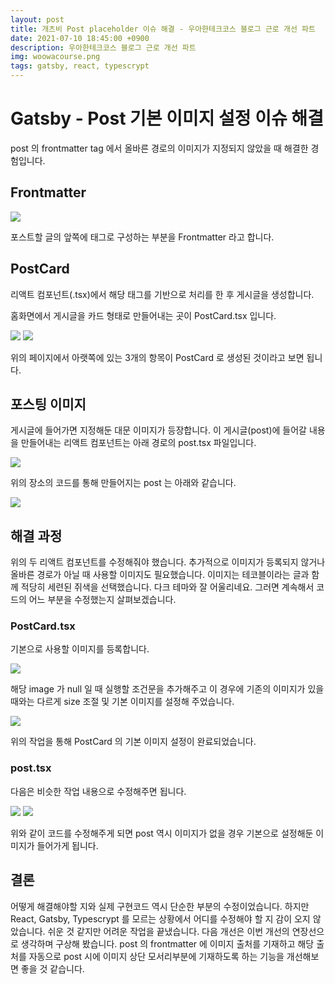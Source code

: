 ```yaml
---
layout: post
title: 개츠비 Post placeholder 이슈 해결 - 우아한테크코스 블로그 근로 개선 파트
date: 2021-07-10 18:45:00 +0900
description: 우아한테크코스 블로그 근로 개선 파트
img: woowacourse.png
tags: gatsby, react, typescrypt
---
```


# Gatsby - Post 기본 이미지 설정 이슈 해결

post 의 frontmatter tag 에서 올바른 경로의 이미지가 지정되지 않았을 때 해결한 경험입니다.



## Frontmatter

<img src="/github-blog/assets/img/woowacourse/blog/1.png">
	<!-- result : https://github.com/lns13301/github-blog/blob/master/assets/img/woowacourse/blog/1.png -->

포스트할 글의 앞쪽에 태그로 구성하는 부분을 Frontmatter 라고 합니다.

## PostCard

리액트 컴포넌트(.tsx)에서 해당 태그를 기반으로 처리를 한 후 게시글을 생성합니다.

홈화면에서 게시글을 카드 형태로 만들어내는 곳이 PostCard.tsx 입니다.

<img src="/github-blog/assets/img/woowacourse/blog/2.png">
	<!-- result : https://github.com/lns13301/github-blog/blob/master/assets/img/woowacourse/blog/2.png -->

<img src="/github-blog/assets/img/woowacourse/blog/3.png">
	<!-- result : https://github.com/lns13301/github-blog/blob/master/assets/img/woowacourse/blog/3.png -->

위의 페이지에서 아랫쪽에 있는 3개의 항목이 PostCard 로 생성된 것이라고 보면 됩니다.



## 포스팅 이미지

게시글에 들어가면 지정해둔 대문 이미지가 등장합니다. 이 게시글(post)에 들어갈 내용을 만들어내는 리액트 컴포넌트는 아래 경로의 post.tsx 파일입니다.

<img src="/github-blog/assets/img/woowacourse/blog/4.png">
	<!-- result : https://github.com/lns13301/github-blog/blob/master/assets/img/woowacourse/blog/4.png -->

위의 장소의 코드를 통해 만들어지는 post 는 아래와 같습니다.

<img src="/github-blog/assets/img/woowacourse/blog/5.png">
	<!-- result : https://github.com/lns13301/github-blog/blob/master/assets/img/woowacourse/blog/5.png -->



## 해결 과정

위의 두 리액트 컴포넌트를 수정해줘야 했습니다. 추가적으로 이미지가 등록되지 않거나 올바른 경로가 아닐 때 사용할 이미지도 필요했습니다. 이미지는 테코블이라는 글과 함께 적당히 세련된 쥐색을 선택했습니다. 다크 테마와 잘 어울리네요. 그러면 계속해서 코드의 어느 부분을 수정했는지 살펴보겠습니다.

### PostCard.tsx

기본으로 사용할 이미지를 등록합니다.

<img src="/github-blog/assets/img/woowacourse/blog/6.png">
	<!-- result : https://github.com/lns13301/github-blog/blob/master/assets/img/woowacourse/blog/6.png -->

해당 image 가 null 일 때 실행할 조건문을 추가해주고 이 경우에 기존의 이미지가 있을 때와는 다르게 size 조절 및 기본 이미지를 설정해 주었습니다.

<img src="/github-blog/assets/img/woowacourse/blog/7.png">
	<!-- result : https://github.com/lns13301/github-blog/blob/master/assets/img/woowacourse/blog/7.png -->

위의 작업을 통해 PostCard 의 기본 이미지 설정이 완료되었습니다.

### post.tsx

다음은 비슷한 작업 내용으로 수정해주면 됩니다.

<img src="/github-blog/assets/img/woowacourse/blog/8.png">
	<!-- result : https://github.com/lns13301/github-blog/blob/master/assets/img/woowacourse/blog/8.png -->

<img src="/github-blog/assets/img/woowacourse/blog/9.png">
	<!-- result : https://github.com/lns13301/github-blog/blob/master/assets/img/woowacourse/blog/9.png -->

위와 같이 코드를 수정해주게 되면 post 역시 이미지가 없을 경우 기본으로 설정해둔 이미지가 들어가게 됩니다.

## 결론

어떻게 해결해야할 지와 실제 구현코드 역시 단순한 부분의 수정이었습니다. 하지만 React, Gatsby, Typescrypt 를 모르는 상황에서 어디를 수정해야 할 지 감이 오지 않았습니다. 쉬운 것 같지만 어려운 작업을 끝냈습니다. 다음 개선은 이번 개선의 연장선으로 생각하며 구상해 봤습니다. post 의  frontmatter 에 이미지 출처를 기재하고 해당 출처를 자동으로 post 시에 이미지 상단 모서리부분에 기재하도록 하는 기능을 개선해보면 좋을 것 같습니다.
